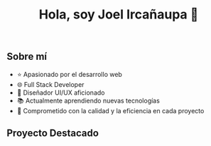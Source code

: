 <div align="center">
    <h1 align="center">Hola, soy Joel Ircañaupa 👋</h1>
</div>

<br>

## Sobre mí
- ⭐ Apasionado por el desarrollo web
- 🌐 Full Stack Developer
- 🎨 Diseñador UI/UX aficionado
- 📚 Actualmente aprendiendo nuevas tecnologías
- 🎯 Comprometido con la calidad y la eficiencia en cada proyecto

## Proyecto Destacado

